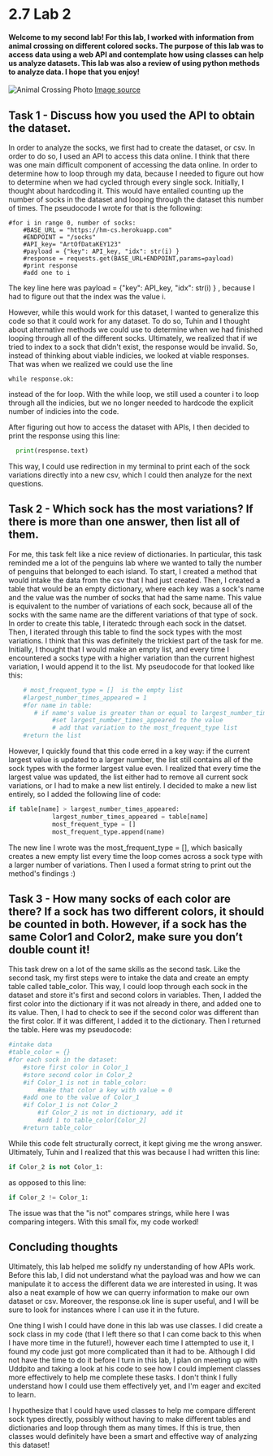 # 2.7 Lab 2 
#### Welcome to my second lab! For this lab, I worked with information from animal crossing on different colored socks. The purpose of this lab was to access data using a web API and contemplate how using classes can help us analyze datasets. This lab was also a review of using python methods to analyze data. I hope that you enjoy!

![Animal Crossing Photo](https://media.wired.com/photos/5e8cebbda231050008136013/125:94/w_1750,h_1316,c_limit/animal-crossing-history-wired.jpg)
[Image source](https://www.google.com/url?sa=i&url=https%3A%2F%2Fwww.wired.com%2Fstory%2Funbearable-lightness-animal-crossing%2F&psig=AOvVaw2e94aUBxpMxf68bW7hTnK4&ust=1638472215218000&source=images&cd=vfe&ved=0CAsQjRxqFwoTCMDR9-Smw_QCFQAAAAAdAAAAABAe)


## Task 1 - Discuss how you used the API to obtain the dataset.

In order to analyze the socks, we first had to create the dataset, or csv. In order to do so, I used an API to access this data online. I think that there was one main difficult component of accessing the data online. In order to determine  how to loop through my data, because I needed to figure out how to determine when we had cycled through every single sock. Initially, I thought about hardcoding it. This would have entailed counting up the number of socks in the dataset and looping through the dataset this number of times. The pseudocode I wrote for that is the following:

```python:
#for i in range 0, number of socks:
    #BASE_URL = "https://hm-cs.herokuapp.com"
    #ENDPOINT = "/socks"
    #API_key= "ArtOfDataKEY123"
    #payload = {"key": API_key, "idx": str(i) }
    #response = requests.get(BASE_URL+ENDPOINT,params=payload)
    #print response 
    #add one to i
```
The key line here was payload = {"key": API_key, "idx": str(i) } , because I had to figure out that the index was the value i. 

However, while this would work for this dataset, I wanted to generalize this code so that it could work for any dataset. To do so, Tuhin and I thought about alternative methods we could use to determine when we had finished looping through all of the different socks. Ultimately, we realized that if we tried to index to a sock that didn't exist, the response would be invalid. So, instead of thinking about viable indicies, we looked at viable responses. That was when we realized we could use the line

```python:
while response.ok:
```
instead of the for loop. With the while loop, we still used a counter i to loop through all the indicies, but we no longer needed to hardcode the explicit number of indicies into the code. 

After figuring out how to access the dataset with APIs, I then decided to print the response using this line:

```python
  print(response.text)
```
This way, I could use redirection in my terminal to print each of the sock variations directly into a new csv, which I could then analyze for the next questions. 


## Task 2 - Which sock has the most variations? If there is more than one answer, then list all of them.

For me, this task felt like a nice review of dictionaries. In particular, this task reminded me a lot of the penguins lab where we wanted to tally the number of penguins that belonged to each island. To start, I created a method that would intake the data from the csv that I had just created. Then, I created a table that would be an empty dictionary, where each key  was a sock's name and the value was the number of socks that had the same name. This value is equivalent to the number of variations of each sock, because all of the socks with the same name are the different variations of that type of sock. In order to create this table, I iteratedc through each sock in the datset. Then, I iterated through this table to find the sock types with the most variations. I think that this was definitely the trickiest part of the task for me. Initially, I thought that I would make an empty list, and every time I encountered a socks type with a higher variation than the current highest variation, I would append it to the list. My pseudocode for that looked like this:
```python
    # most_frequent_type = []  is the empty list 
    #largest_number_times_appeared = 1 
    #for name in table: 
       # if name's value is greater than or equal to largest_number_times_appeared: 
            #set largest_number_times_appeared to the value
            # add that variation to the most_frequent_type list
    #return the list

```

However, I quickly found that this code erred in a key way: if the current largest value is updated to a larger number, the list still contains all of the sock types with the former largest value even. I realized that every time the largest value was updated, the list either had to remove all current sock variations, or I had to make a new list entirely. I decided to make a new list entirely, so I added the following line of code:

```python
if table[name] > largest_number_times_appeared: 
            largest_number_times_appeared = table[name] 
            most_frequent_type = []
            most_frequent_type.append(name)
```

The new line I wrote was the most_frequent_type = [], which basically creates a new empty list every time the loop comes across a sock type with a larger number of variations. Then I used a format string to print out the method's findings :)

## Task 3 - How many socks of each color are there? If a sock has two different colors, it should be counted in both. However, if a sock has the same Color1 and Color2, make sure you don’t double count it! 

This task drew on a lot of the same skills as the second task. Like the second task, my first steps were to intake the data and create an empty table called table_color. This way, I could loop through each sock in the dataset and store it's first and second colors in variables. Then, I added the first color into the dictionary if it was not already in there, and added one to its value. Then, I had to check to see if the second color was different than the first color. If it was different, I added it to the dictionary. Then I returned the table. Here was my pseudocode:


```python
#intake data
#table_color = {}
#for each sock in the dataset:
    #store first color in Color_1
    #store second color in Color_2
    #if Color_1 is not in table_color:
        #make that color a key with value = 0
    #add one to the value of Color_1
    #if Color_1 is not Color_2
        #if Color_2 is not in dictionary, add it
        #add 1 to table_color[Color_2]
    #return table_color
```
While this code felt structurally correct, it kept giving me the wrong answer. Ultimately, Tuhin and I realized that this was because I had written this line:

```python
if Color_2 is not Color_1:
```
as opposed to this line:

```python
if Color_2 != Color_1:
```
The issue was that the "is not" compares strings, while here I was comparing integers. With this small fix, my code worked!



## Concluding thoughts
Ultimately, this lab helped me solidfy ny understanding of how APIs work. Before this lab, I did not understand what the payload was and how we can manipulate it to access the different data we are interested in using. It was also a neat example of how we can querry information to make our own dataset or csv. Moreover, the response.ok line is super useful, and I will be sure to look for instances where I can use it in the future. 

One thing I wish I could have done in this lab was use classes. I did create a sock class in my code (that I left there so that I can come back to this when I have more time in the future!), however each time I attempted to use it, I found my code just got more complicated than it had to be. Although I did not have the time to do it before I turn in this lab, I plan on meeting up with Uddpito and taking a look at his code to see how I could implement classes more effectively to help me complete these tasks. I don't think I fully understand how I could use them effectively yet, and I'm eager and excited to learn.

I hypothesize that I could have used classes to help me compare  different sock types directly, possibly without having to make different tables and dictionaries and loop through them as many times. If this is true, then classes would definitely have been a smart and effective way of analyzing this dataset!